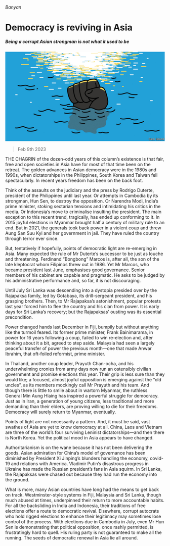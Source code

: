 ###### Banyan

# Democracy is reviving in Asia 

##### Being a corrupt Asian strongman is not what it used to be 

![image](images/20230211_ASD001.jpg) 

> Feb 9th 2023 

THE CHAGRIN of the dozen-odd years of this column’s existence is that fair, free and open societies in Asia have for most of that time been on the retreat. The golden advances in Asian democracy were in the 1980s and 1990s, when dictatorships in the Philippines, South Korea and Taiwan fell spectacularly. In recent years freedom has been on the back foot.

Think of the assaults on the judiciary and the press by Rodrigo Duterte, president of the Philippines until last year. Or attempts in Cambodia by its strongman, Hun Sen, to destroy the opposition. Or Narendra Modi, India’s prime minister, stoking sectarian tensions and intimidating his critics in the media. Or Indonesia’s move to criminalise insulting the president. The main exception to this recent trend, tragically, has ended up conforming to it. In 2015 joyful elections in Myanmar brought half a century of military rule to an end. But in 2021, the generals took back power in a violent coup and threw Aung San Suu Kyi and her government in jail. They have ruled the country through terror ever since.

But, tentatively if hopefully, points of democratic light are re-emerging in Asia. Many expected the rule of Mr Duterte’s successor to be just as louche and threatening. Ferdinand “Bongbong” Marcos is, after all, the son of the late kleptocrat whom Filipinos threw out in 1986. Yet Mr Marcos, who became president last June, emphasises good governance. Senior members of his cabinet are capable and pragmatic. He asks to be judged by his administrative performance and, so far, it is not discouraging.

Until July Sri Lanka was descending into a dystopia presided over by the Rajapaksa family, led by Gotabaya, its drill-sergeant president, and his grasping brothers. Then, to Mr Rajapaksa’s astonishment, popular protests last year forced him to flee the country and his clan from power. It is early days for Sri Lanka’s recovery; but the Rajapaksas’ ousting was its essential precondition.

Power changed hands last December in Fiji, bumpily but without anything like the turmoil feared. Its former prime minister, Frank Bainimarama, in power for 16 years following a coup, failed to win re-election and, after thinking about it a bit, agreed to step aside. Malaysia had seen a largely peaceful transfer of power the previous month—one that made Anwar Ibrahim, that oft-foiled reformist, prime minister.

In Thailand, another coup leader, Prayuth Chan-ocha, and his underwhelming cronies from army days now run an ostensibly civilian government and promise elections this year. Their grip is less sure than they would like; a focused, almost joyful opposition is emerging against the “old uncles”, as its members mockingly call Mr Prayuth and his team. And though there is little to smile about in wartorn Myanmar, the ruthless General Min Aung Hlaing has inspired a powerful struggle for democracy. Just as in Iran, a generation of young citizens, less traditional and more demanding than their elders, are proving willing to die for their freedoms. Democracy will surely return to Myanmar, eventually.

Points of light are not necessarily a pattern. And, it must be said, vast swathes of Asia are yet to know democracy at all. China, Laos and Vietnam are three of the world’s four surviving Leninist dictatorships—and then there is North Korea. Yet the political mood in Asia appears to have changed.

Authoritarianism is on the wane because it has not been delivering the goods. Asian admiration for China’s model of governance has been diminished by President Xi Jinping’s blunders handling the economy, covid-19 and relations with America. Vladimir Putin’s disastrous progress in Ukraine has made the Russian president’s fans in Asia squirm. In Sri Lanka, the Rajapaksas were chased out because they had run the economy into the ground.

What is more, many Asian countries have long had the means to get back on track. Westminster-style systems in Fiji, Malaysia and Sri Lanka, though much abused at times, underpinned their return to more accountable habits. For all the backsliding in India and Indonesia, their traditions of free elections offer a route to democratic revival. Elsewhere, corrupt autocrats who hold rigged elections to enhance their legitimacy may sometimes lose control of the process. With elections due in Cambodia in July, even Mr Hun Sen is demonstrating that political opposition, once rashly permitted, is frustratingly hard to quell. His ruling party is not guaranteed to make all the running. The seeds of democratic renewal in Asia lie all around.





